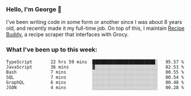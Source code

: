### Hello, I'm George 👋

I've been writing code in some form or another since I was about 8 years old, and recently made it my full-time job. On top of this, I maintain [Recipe Buddy](https://github.com/georgegebbett/recipe-buddy), a recipe scraper that interfaces with Grocy.  

<!--
**georgegebbett/georgegebbett** is a ✨ _special_ ✨ repository because its `README.md` (this file) appears on your GitHub profile.

Here are some ideas to get you started:

- 🔭 I’m currently working on ...
- 🌱 I’m currently learning ...
- 👯 I’m looking to collaborate on ...
- 🤔 I’m looking for help with ...
- 💬 Ask me about ...
- 📫 How to reach me: ...
- 😄 Pronouns: ...
- ⚡ Fun fact: ...
-->

### What I've been up to this week:
<!--START_SECTION:waka-->

```text
TypeScript       22 hrs 59 mins  ████████████████████████░   95.57 %
JavaScript       36 mins         ▓░░░░░░░░░░░░░░░░░░░░░░░░   02.53 %
Bash             7 mins          ░░░░░░░░░░░░░░░░░░░░░░░░░   00.55 %
SQL              7 mins          ░░░░░░░░░░░░░░░░░░░░░░░░░   00.54 %
GraphQL          6 mins          ░░░░░░░░░░░░░░░░░░░░░░░░░   00.48 %
JSON             4 mins          ░░░░░░░░░░░░░░░░░░░░░░░░░   00.28 %
```

<!--END_SECTION:waka-->
